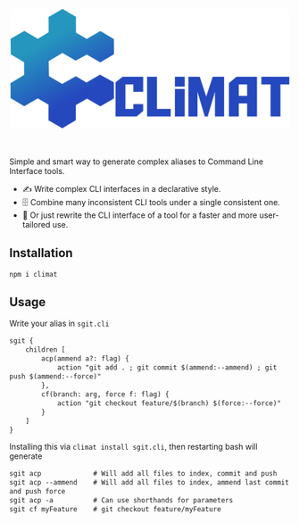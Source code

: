 <p align="center">
<img alt="Climat logo" src="https://raw.githubusercontent.com/climat-project/doc-and-design/master/static/img/logo-name.svg" width="500px"/>
</p><br/><br/>
Simple and smart way to generate complex aliases to Command Line Interface tools.

- ✍️ Write complex CLI interfaces in a declarative style.
- 🗄️ Combine many inconsistent CLI tools under a single consistent one.
- 🥷 Or just rewrite the CLI interface of a tool for a faster and more user-tailored use.

## Installation

```shell
npm i climat
```

## Usage

Write your alias in `sgit.cli`

```cli
sgit {
    children [
        acp(ammend a?: flag) {
            action "git add . ; git commit $(ammend:--ammend) ; git push $(ammend:--force)"
        },
        cf(branch: arg, force f: flag) {
            action "git checkout feature/$(branch) $(force:--force)"
        }
    ]
}
```

Installing this via `climat install sgit.cli`, then restarting bash will generate

```shell
sgit acp             # Will add all files to index, commit and push
sgit acp --ammend    # Will add all files to index, ammend last commit and push force
sgit acp -a          # Can use shorthands for parameters
sgit cf myFeature    # git checkout feature/myFeature
```
